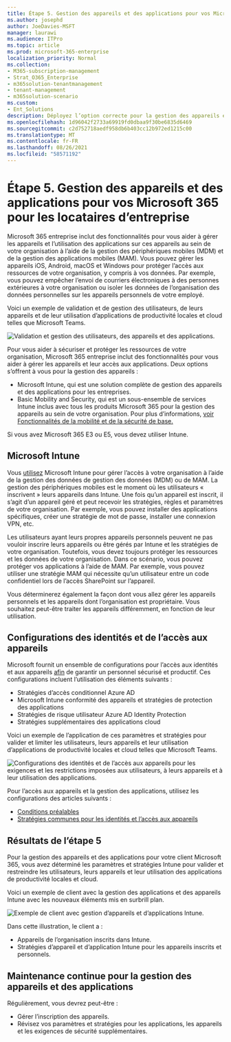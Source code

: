 ```yaml
---
title: Étape 5. Gestion des appareils et des applications pour vos Microsoft 365 pour les locataires d’entreprise
ms.author: josephd
author: JoeDavies-MSFT
manager: laurawi
ms.audience: ITPro
ms.topic: article
ms.prod: microsoft-365-enterprise
localization_priority: Normal
ms.collection:
- M365-subscription-management
- Strat_O365_Enterprise
- m365solution-tenantmanagement
- tenant-management
- m365solution-scenario
ms.custom:
- Ent_Solutions
description: Déployez l’option correcte pour la gestion des appareils et des applications pour vos Microsoft 365 client.
ms.openlocfilehash: 1d96042f2733a69919fd0dbaa9f30be6835d6469
ms.sourcegitcommit: c2d752718aedf958db6b403cc12b972ed1215c00
ms.translationtype: MT
ms.contentlocale: fr-FR
ms.lasthandoff: 08/26/2021
ms.locfileid: "58571192"
---
```

# <a name="step-5-device-and-app-management-for-your-microsoft-365-for-enterprise-tenants"></a>Étape 5. Gestion des appareils et des applications pour vos Microsoft 365 pour les locataires d’entreprise

Microsoft 365 entreprise inclut des fonctionnalités pour vous aider à gérer les appareils et l’utilisation des applications sur ces appareils au sein de votre organisation à l’aide de la gestion des périphériques mobiles (MDM) et de la gestion des applications mobiles (MAM). Vous pouvez gérer les appareils iOS, Android, macOS et Windows pour protéger l’accès aux ressources de votre organisation, y compris à vos données. Par exemple, vous pouvez empêcher l’envoi de courriers électroniques à des personnes extérieures à votre organisation ou isoler les données de l’organisation des données personnelles sur les appareils personnels de votre employé.

Voici un exemple de validation et de gestion des utilisateurs, de leurs appareils et de leur utilisation d’applications de productivité locales et cloud telles que Microsoft Teams.

![Validation et gestion des utilisateurs, des appareils et des applications.](../media/tenant-management-overview/tenant-management-device-app-mgmt.png)

Pour vous aider à sécuriser et protéger les ressources de votre organisation, Microsoft 365 entreprise inclut des fonctionnalités pour vous aider à gérer les appareils et leur accès aux applications. Deux options s’offrent à vous pour la gestion des appareils :

- Microsoft Intune, qui est une solution complète de gestion des appareils et des applications pour les entreprises.
- Basic Mobility and Security, qui est un sous-ensemble de services Intune inclus avec tous les produits Microsoft 365 pour la gestion des appareils au sein de votre organisation. Pour plus d’informations, [voir Fonctionnalités de la mobilité et de la sécurité de base.](../admin/basic-mobility-security/capabilities.md)

Si vous avez Microsoft 365 E3 ou E5, vous devez utiliser Intune.

## <a name="microsoft-intune"></a>Microsoft Intune

Vous [utilisez](/mem/intune/fundamentals/planning-guide) Microsoft Intune pour gérer l’accès à votre organisation à l’aide de la gestion des données de gestion des données (MDM) ou de MAM. La gestion des périphériques mobiles est le moment où les utilisateurs « inscrivent » leurs appareils dans Intune. Une fois qu’un appareil est inscrit, il s’agit d’un appareil géré et peut recevoir les stratégies, règles et paramètres de votre organisation. Par exemple, vous pouvez installer des applications spécifiques, créer une stratégie de mot de passe, installer une connexion VPN, etc.

Les utilisateurs ayant leurs propres appareils personnels peuvent ne pas vouloir inscrire leurs appareils ou être gérés par Intune et les stratégies de votre organisation. Toutefois, vous devez toujours protéger les ressources et les données de votre organisation. Dans ce scénario, vous pouvez protéger vos applications à l’aide de MAM. Par exemple, vous pouvez utiliser une stratégie MAM qui nécessite qu’un utilisateur entre un code confidentiel lors de l’accès SharePoint sur l’appareil.

Vous déterminerez également la façon dont vous allez gérer les appareils personnels et les appareils dont l’organisation est propriétaire. Vous souhaitez peut-être traiter les appareils différemment, en fonction de leur utilisation.

## <a name="identity-and-device-access-configurations"></a>Configurations des identités et de l’accès aux appareils

Microsoft fournit un ensemble de configurations pour l’accès aux identités et aux appareils [afin](../security/office-365-security/microsoft-365-policies-configurations.md) de garantir un personnel sécurisé et productif. Ces configurations incluent l’utilisation des éléments suivants :

- Stratégies d’accès conditionnel Azure AD
- Microsoft Intune conformité des appareils et stratégies de protection des applications
- Stratégies de risque utilisateur Azure AD Identity Protection
- Stratégies supplémentaires des applications cloud

Voici un exemple de l’application de ces paramètres et stratégies pour valider et limiter les utilisateurs, leurs appareils et leur utilisation d’applications de productivité locales et cloud telles que Microsoft Teams.

![Configurations des identités et de l’accès aux appareils pour les exigences et les restrictions imposées aux utilisateurs, à leurs appareils et à leur utilisation des applications.](../media/tenant-management-overview/tenant-management-device-app-mgmt-golden-config.png)

Pour l’accès aux appareils et la gestion des applications, utilisez les configurations des articles suivants :

- [Conditions préalables](../security/office-365-security/identity-access-prerequisites.md)
- [Stratégies communes pour les identités et l’accès aux appareils](../security/office-365-security/identity-access-policies.md)

## <a name="results-of-step-5"></a>Résultats de l’étape 5

Pour la gestion des appareils et des applications pour votre client Microsoft 365, vous avez déterminé les paramètres et stratégies Intune pour valider et restreindre les utilisateurs, leurs appareils et leur utilisation des applications de productivité locales et cloud.

Voici un exemple de client avec la gestion des applications et des appareils Intune avec les nouveaux éléments mis en surbrill plan.

![Exemple de client avec gestion d’appareils et d’applications Intune.](../media/tenant-management-overview/tenant-management-tenant-build-step5.png)

Dans cette illustration, le client a :

- Appareils de l’organisation inscrits dans Intune.
- Stratégies d’appareil et d’application Intune pour les appareils inscrits et personnels.

## <a name="ongoing-maintenance-for-device-and-app-management"></a>Maintenance continue pour la gestion des appareils et des applications

Régulièrement, vous devrez peut-être : 

- Gérer l’inscription des appareils.
- Révisez vos paramètres et stratégies pour les applications, les appareils et les exigences de sécurité supplémentaires.